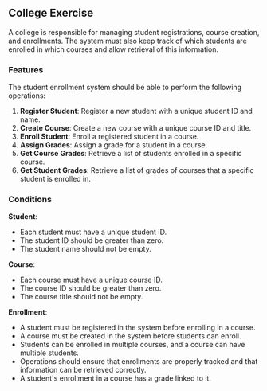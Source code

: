 ## College Exercise

A college is responsible for managing student registrations, course creation, and enrollments. The system must also keep track of which students are enrolled in which courses and allow retrieval of this information.

### Features

The student enrollment system should be able to perform the following operations:

1. **Register Student**: Register a new student with a unique student ID and name.
2. **Create Course**: Create a new course with a unique course ID and title.
3. **Enroll Student**: Enroll a registered student in a course.
4. **Assign Grades**: Assign a grade for a student in a course.
5. **Get Course Grades**: Retrieve a list of students enrolled in a specific course.
6. **Get Student Grades**: Retrieve a list of grades of courses that a specific student is enrolled in.

### Conditions

**Student**:
- Each student must have a unique student ID.
- The student ID should be greater than zero.
- The student name should not be empty.

**Course**:
- Each course must have a unique course ID.
- The course ID should be greater than zero.
- The course title should not be empty.

**Enrollment**:
- A student must be registered in the system before enrolling in a course.
- A course must be created in the system before students can enroll.
- Students can be enrolled in multiple courses, and a course can have multiple students.
- Operations should ensure that enrollments are properly tracked and that information can be retrieved correctly.
- A student's enrollment in a course has a grade linked to it.
